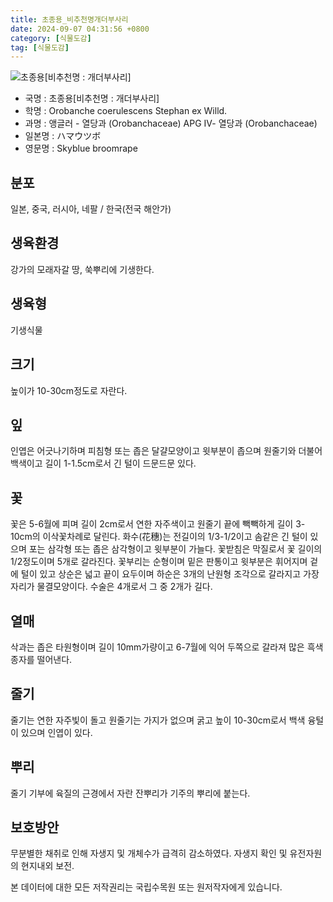 ```yaml
---
title: 초종용_비추천명개더부사리
date: 2024-09-07 04:31:56 +0800
category: [식물도감]
tag: [식물도감]
---
```




![초종용[비추천명 : 개더부사리]](/fileUpload/plants/basic/Orobanchaceae/Orobanche/9148/9148_1_th2.jpg)
- 국명 : 초종용[비추천명 : 개더부사리]
- 학명 : Orobanche coerulescens Stephan ex Willd.
- 과명 : 앵글러 - 열당과 (Orobanchaceae) APG Ⅳ- 열당과 (Orobanchaceae)
- 일본명 : ハマウツボ
- 영문명 : Skyblue broomrape


## 분포
일본, 중국, 러시아, 네팔 / 한국(전국 해안가) 
## 생육환경
강가의 모래자갈 땅, 쑥뿌리에 기생한다.
## 생육형
기생식물
## 크기
높이가 10-30cm정도로 자란다.
## 잎
인엽은 어긋나기하며 피침형 또는 좁은 달걀모양이고 윗부분이 좁으며 원줄기와 더불어 백색이고 길이 1-1.5cm로서 긴 털이 드문드문 있다.
## 꽃
꽃은 5-6월에 피며 길이 2cm로서 연한 자주색이고 원줄기 끝에 빽빽하게 길이 3-10cm의 이삭꽃차례로 달린다. 화수(花穗)는 전길이의 1/3-1/2이고 솜같은 긴 털이 있으며 포는 삼각형 또는 좁은 삼각형이고 윗부분이 가늘다. 꽃받침은 막질로서 꽃 길이의 1/2정도이며 5개로 갈라진다. 꽃부리는 순형이며 밑은 판통이고 윗부분은 휘어지며 겉에 털이 있고 상순은 넓고 끝이 요두이며 하순은 3개의 난원형 조각으로 갈라지고 가장자리가 물결모양이다. 수술은 4개로서 그 중 2개가 길다.
## 열매
삭과는 좁은 타원형이며 길이 10mm가량이고 6-7월에 익어 두쪽으로 갈라져 많은 흑색 종자를 떨어낸다.
## 줄기
줄기는 연한 자주빛이 돌고 원줄기는 가지가 없으며 굵고 높이 10-30cm로서 백색 융털이 있으며 인엽이 있다.
## 뿌리
줄기 기부에 육질의 근경에서 자란 잔뿌리가 기주의 뿌리에 붙는다.
## 보호방안
무분별한 채취로 인해 자생지 및 개체수가 급격히 감소하였다. 자생지 확인 및 유전자원의 현지내외 보전.






본 데이터에 대한 모든 저작권리는 국립수목원 또는 원저작자에게 있습니다.
